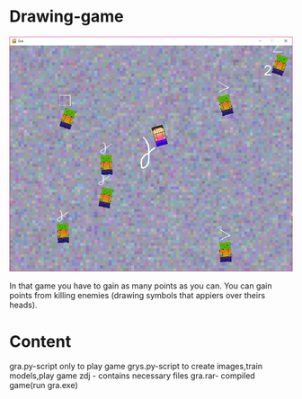 # Drawing-game
![alt text](demo.png)

In that game you have to gain as many points as you can. You can gain points from killing enemies (drawing symbols that appiers over theirs heads).

# Content
gra.py-script only to play game
grys.py-script to create images,train models,play game
zdj - contains necessary files
gra.rar- compiled game(run gra.exe)
